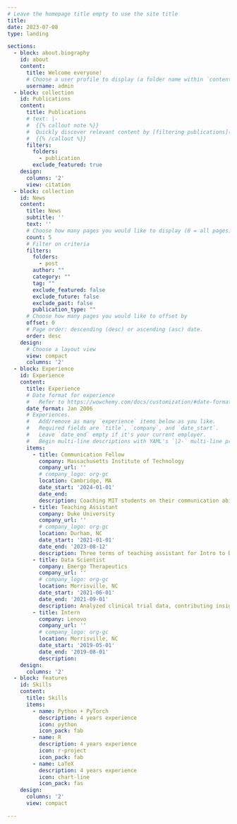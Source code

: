 ```yaml
---
# Leave the homepage title empty to use the site title
title:
date: 2023-07-08
type: landing

sections:
  - block: about.biography
    id: about
    content:
      title: Welcome everyone!
      # Choose a user profile to display (a folder name within `content/authors/`)
      username: admin
  - block: collection
    id: Publications
    content:
      title: Publications
      # text: |-
      #  {{% callout note %}}
      #  Quickly discover relevant content by [filtering publications](./publication/).
      #  {{% /callout %}}
      filters:
        folders:
          - publication
        exclude_featured: true
    design:
      columns: '2'
      view: citation
  - block: collection
    id: News
    content:
      title: News
      subtitle: ''
      text: ''
      # Choose how many pages you would like to display (0 = all pages)
      count: 5
      # Filter on criteria
      filters:
        folders:
          - post
        author: ""
        category: ""
        tag: ""
        exclude_featured: false
        exclude_future: false
        exclude_past: false
        publication_type: ""
      # Choose how many pages you would like to offset by
      offset: 0
      # Page order: descending (desc) or ascending (asc) date.
      order: desc
    design:
      # Choose a layout view
      view: compact
      columns: '2'
  - block: Experience
    id: Experience
    content:
      title: Experience
      # Date format for experience
      #   Refer to https://wowchemy.com/docs/customization/#date-format
      date_format: Jan 2006
      # Experiences.
      #   Add/remove as many `experience` items below as you like.
      #   Required fields are `title`, `company`, and `date_start`.
      #   Leave `date_end` empty if it's your current employer.
      #   Begin multi-line descriptions with YAML's `|2-` multi-line prefix.
      items:
        - title: Communication Fellow
          company: Massachusetts Institute of Technology
          company_url: ''
          # company_logo: org-gc
          location: Cambridge, MA
          date_start: '2024-01-01'
          date_end: 
          description: Coaching MIT students on their communication abilities in scientific writing, talks, and posters.
        - title: Teaching Assistant
          company: Duke University
          company_url: ''
          # company_logo: org-gc
          location: Durham, NC
          date_start: '2021-01-01'
          date_end: '2023-08-12'
          description: Three terms of teaching assistant for Intro to Data Science (STA199) and Mathematical Statistics (STA432).
        - title: Data Scientist
          company: Emergo Therapeutics
          company_url: ''
          # company_logo: org-gc
          location: Morrisville, NC
          date_start: '2021-06-01'
          date_end: '2021-09-01'
          description: Analyzed clinical trial data, contributing insights guiding Emergo's decision-making process in clinical trials.
        - title: Intern
          company: Lenovo
          company_url: ''
          # company_logo: org-gc
          location: Morrisville, NC
          date_start: '2019-05-01'
          date_end: '2019-08-01'
          description: 
    design:
      columns: '2'
  - block: features
    id: Skills
    content:
      title: Skills
      items:
        - name: Python + PyTorch
          description: 4 years experience
          icon: python
          icon_pack: fab
        - name: R
          description: 4 years experience
          icon: r-project
          icon_pack: fab
        - name: LaTeX
          description: 4 years experience
          icon: chart-line
          icon_pack: fas
    design:
      columns: '2'
      view: compact

---
```

